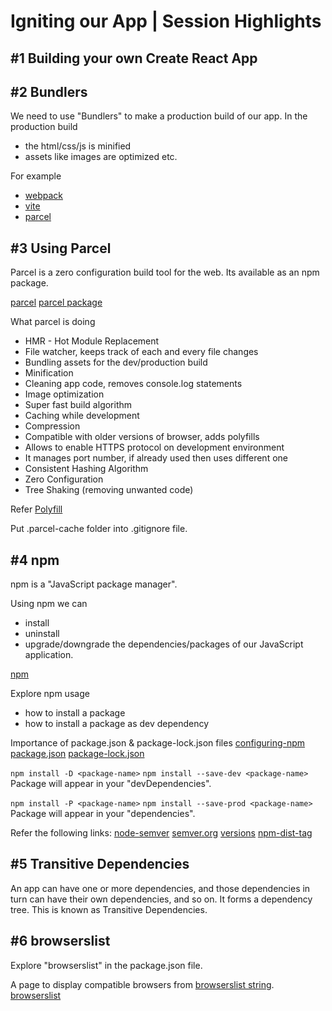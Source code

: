 # Igniting our App | Session Highlights

## #1 Building your own Create React App

## #2 Bundlers

We need to use "Bundlers" to make a production build of our app.
In the production build
- the html/css/js is minified
- assets like images are optimized
etc.

For example
- [webpack](https://webpack.js.org/)
- [vite](https://vitejs.dev/)
- [parcel](https://parceljs.org/)

## #3 Using Parcel

Parcel is a zero configuration build tool for the web.
Its available as an npm package.

[parcel](https://parceljs.org/)
[parcel package](https://www.npmjs.com/package/parcel)

What parcel is doing
- HMR - Hot Module Replacement
- File watcher, keeps track of each and every file changes
- Bundling assets for the dev/production build
- Minification
- Cleaning app code, removes console.log statements
- Image optimization
- Super fast build algorithm
- Caching while development
- Compression
- Compatible with older versions of browser, adds polyfills
- Allows to enable HTTPS protocol on development environment
- It manages port number, if already used then uses different one
- Consistent Hashing Algorithm
- Zero Configuration
- Tree Shaking (removing unwanted code)

Refer
[Polyfill](https://developer.mozilla.org/en-US/docs/Glossary/Polyfill)

Put .parcel-cache folder into .gitignore file.

## #4 npm

npm is a "JavaScript package manager".

Using npm we can
- install
- uninstall
- upgrade/downgrade
the dependencies/packages of our JavaScript application.

[npm](https://www.npmjs.com/)

Explore npm usage
- how to install a package
- how to install a package as dev dependency

Importance of package.json & package-lock.json files
[configuring-npm](https://docs.npmjs.com/cli/v9/configuring-npm)
[package.json](https://docs.npmjs.com/cli/v9/configuring-npm/package-json)
[package-lock.json](https://docs.npmjs.com/cli/v9/configuring-npm/package-lock-json)

`npm install -D <package-name>`
`npm install --save-dev <package-name>`
Package will appear in your "devDependencies".

`npm install -P <package-name>`
`npm install --save-prod <package-name>`
Package will appear in your "dependencies".

Refer the following links:
[node-semver](https://github.com/npm/node-semver)
[semver.org](https://semver.org/)
[versions](https://github.com/npm/node-semver#versions)
[npm-dist-tag](https://docs.npmjs.com/cli/v9/commands/npm-dist-tag)

## #5 Transitive Dependencies

An app can have one or more dependencies,
and those dependencies in turn can have their own dependencies,
and so on. It forms a dependency tree.
This is known as Transitive Dependencies.

## #6 browserslist

Explore "browserslist" in the package.json file.

A page to display compatible browsers from [browserslist string](https://github.com/browserslist/browserslist).
[browserslist](https://browserslist.dev/?q=bGFzdCAyIHZlcnNpb25z)
